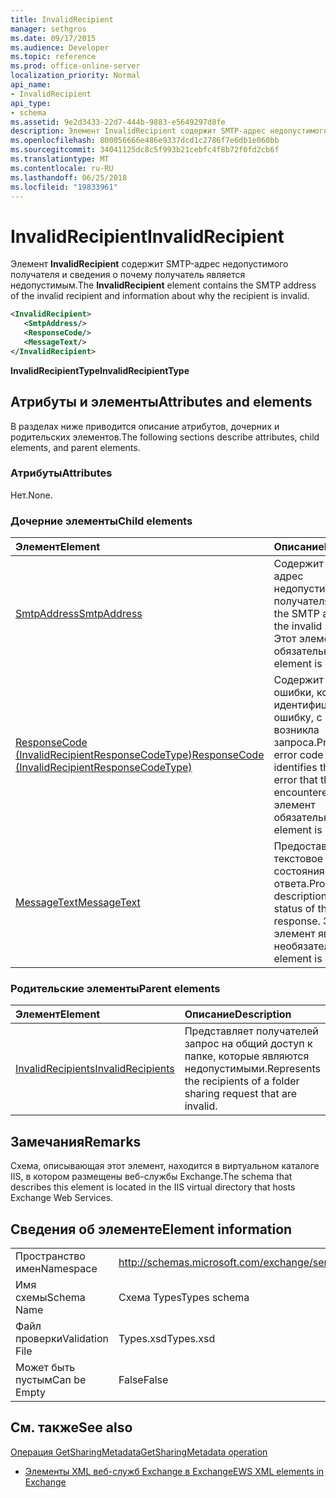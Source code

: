 ```yaml
---
title: InvalidRecipient
manager: sethgros
ms.date: 09/17/2015
ms.audience: Developer
ms.topic: reference
ms.prod: office-online-server
localization_priority: Normal
api_name:
- InvalidRecipient
api_type:
- schema
ms.assetid: 9e2d3433-22d7-444b-9883-e5649297d8fe
description: Элемент InvalidRecipient содержит SMTP-адрес недопустимого получателя и сведения о почему получатель является недопустимым.
ms.openlocfilehash: 800056666e486e9337dcd1c2786f7e6db1e060bb
ms.sourcegitcommit: 34041125dc8c5f993b21cebfc4f8b72f0fd2cb6f
ms.translationtype: MT
ms.contentlocale: ru-RU
ms.lasthandoff: 06/25/2018
ms.locfileid: "19833961"
---
```

# <a name="invalidrecipient"></a><span data-ttu-id="6b2c6-103">InvalidRecipient</span><span class="sxs-lookup"><span data-stu-id="6b2c6-103">InvalidRecipient</span></span>

<span data-ttu-id="6b2c6-104">Элемент **InvalidRecipient** содержит SMTP-адрес недопустимого получателя и сведения о почему получатель является недопустимым.</span><span class="sxs-lookup"><span data-stu-id="6b2c6-104">The **InvalidRecipient** element contains the SMTP address of the invalid recipient and information about why the recipient is invalid.</span></span> 
  
```XML
<InvalidRecipient>
   <SmtpAddress/>
   <ResponseCode/>
   <MessageText/>
</InvalidRecipient>

```

 <span data-ttu-id="6b2c6-105">**InvalidRecipientType**</span><span class="sxs-lookup"><span data-stu-id="6b2c6-105">**InvalidRecipientType**</span></span>
## <a name="attributes-and-elements"></a><span data-ttu-id="6b2c6-106">Атрибуты и элементы</span><span class="sxs-lookup"><span data-stu-id="6b2c6-106">Attributes and elements</span></span>

<span data-ttu-id="6b2c6-107">В разделах ниже приводится описание атрибутов, дочерних и родительских элементов.</span><span class="sxs-lookup"><span data-stu-id="6b2c6-107">The following sections describe attributes, child elements, and parent elements.</span></span>
  
### <a name="attributes"></a><span data-ttu-id="6b2c6-108">Атрибуты</span><span class="sxs-lookup"><span data-stu-id="6b2c6-108">Attributes</span></span>

<span data-ttu-id="6b2c6-109">Нет.</span><span class="sxs-lookup"><span data-stu-id="6b2c6-109">None.</span></span>
  
### <a name="child-elements"></a><span data-ttu-id="6b2c6-110">Дочерние элементы</span><span class="sxs-lookup"><span data-stu-id="6b2c6-110">Child elements</span></span>

|<span data-ttu-id="6b2c6-111">**Элемент**</span><span class="sxs-lookup"><span data-stu-id="6b2c6-111">**Element**</span></span>|<span data-ttu-id="6b2c6-112">**Описание**</span><span class="sxs-lookup"><span data-stu-id="6b2c6-112">**Description**</span></span>|
|:-----|:-----|
|[<span data-ttu-id="6b2c6-113">SmtpAddress</span><span class="sxs-lookup"><span data-stu-id="6b2c6-113">SmtpAddress</span></span>](smtpaddress.md) <br/> |<span data-ttu-id="6b2c6-114">Содержит SMTP-адрес недопустимого получателя.</span><span class="sxs-lookup"><span data-stu-id="6b2c6-114">Contains the SMTP address of the invalid recipient.</span></span> <span data-ttu-id="6b2c6-115">Этот элемент обязательный.</span><span class="sxs-lookup"><span data-stu-id="6b2c6-115">This element is required.</span></span>  <br/> |
|[<span data-ttu-id="6b2c6-116">ResponseCode (InvalidRecipientResponseCodeType)</span><span class="sxs-lookup"><span data-stu-id="6b2c6-116">ResponseCode (InvalidRecipientResponseCodeType)</span></span>](responsecode-invalidrecipientresponsecodetype.md) <br/> |<span data-ttu-id="6b2c6-117">Содержит код ошибки, которая идентифицирует ошибку, с которым возникла запроса.</span><span class="sxs-lookup"><span data-stu-id="6b2c6-117">Provides an error code that identifies the specific error that the request encountered.</span></span> <span data-ttu-id="6b2c6-118">Этот элемент обязательный.</span><span class="sxs-lookup"><span data-stu-id="6b2c6-118">This element is required.</span></span>  <br/> |
|[<span data-ttu-id="6b2c6-119">MessageText</span><span class="sxs-lookup"><span data-stu-id="6b2c6-119">MessageText</span></span>](messagetext.md) <br/> |<span data-ttu-id="6b2c6-120">Предоставляет текстовое описание состояния ответа.</span><span class="sxs-lookup"><span data-stu-id="6b2c6-120">Provides a text description of the status of the response.</span></span> <span data-ttu-id="6b2c6-121">Этот элемент является необязательным.</span><span class="sxs-lookup"><span data-stu-id="6b2c6-121">This element is optional.</span></span>  <br/> |
   
### <a name="parent-elements"></a><span data-ttu-id="6b2c6-122">Родительские элементы</span><span class="sxs-lookup"><span data-stu-id="6b2c6-122">Parent elements</span></span>

|<span data-ttu-id="6b2c6-123">**Элемент**</span><span class="sxs-lookup"><span data-stu-id="6b2c6-123">**Element**</span></span>|<span data-ttu-id="6b2c6-124">**Описание**</span><span class="sxs-lookup"><span data-stu-id="6b2c6-124">**Description**</span></span>|
|:-----|:-----|
|[<span data-ttu-id="6b2c6-125">InvalidRecipients</span><span class="sxs-lookup"><span data-stu-id="6b2c6-125">InvalidRecipients</span></span>](invalidrecipients.md) <br/> |<span data-ttu-id="6b2c6-126">Представляет получателей запрос на общий доступ к папке, которые являются недопустимыми.</span><span class="sxs-lookup"><span data-stu-id="6b2c6-126">Represents the recipients of a folder sharing request that are invalid.</span></span>  <br/> |
   
## <a name="remarks"></a><span data-ttu-id="6b2c6-127">Замечания</span><span class="sxs-lookup"><span data-stu-id="6b2c6-127">Remarks</span></span>

<span data-ttu-id="6b2c6-128">Схема, описывающая этот элемент, находится в виртуальном каталоге IIS, в котором размещены веб-службы Exchange.</span><span class="sxs-lookup"><span data-stu-id="6b2c6-128">The schema that describes this element is located in the IIS virtual directory that hosts Exchange Web Services.</span></span>
  
## <a name="element-information"></a><span data-ttu-id="6b2c6-129">Сведения об элементе</span><span class="sxs-lookup"><span data-stu-id="6b2c6-129">Element information</span></span>

|||
|:-----|:-----|
|<span data-ttu-id="6b2c6-130">Пространство имен</span><span class="sxs-lookup"><span data-stu-id="6b2c6-130">Namespace</span></span>  <br/> |http://schemas.microsoft.com/exchange/services/2006/types  <br/> |
|<span data-ttu-id="6b2c6-131">Имя схемы</span><span class="sxs-lookup"><span data-stu-id="6b2c6-131">Schema Name</span></span>  <br/> |<span data-ttu-id="6b2c6-132">Схема Types</span><span class="sxs-lookup"><span data-stu-id="6b2c6-132">Types schema</span></span>  <br/> |
|<span data-ttu-id="6b2c6-133">Файл проверки</span><span class="sxs-lookup"><span data-stu-id="6b2c6-133">Validation File</span></span>  <br/> |<span data-ttu-id="6b2c6-134">Types.xsd</span><span class="sxs-lookup"><span data-stu-id="6b2c6-134">Types.xsd</span></span>  <br/> |
|<span data-ttu-id="6b2c6-135">Может быть пустым</span><span class="sxs-lookup"><span data-stu-id="6b2c6-135">Can be Empty</span></span>  <br/> |<span data-ttu-id="6b2c6-136">False</span><span class="sxs-lookup"><span data-stu-id="6b2c6-136">False</span></span>  <br/> |
   
## <a name="see-also"></a><span data-ttu-id="6b2c6-137">См. также</span><span class="sxs-lookup"><span data-stu-id="6b2c6-137">See also</span></span>



[<span data-ttu-id="6b2c6-138">Операция GetSharingMetadata</span><span class="sxs-lookup"><span data-stu-id="6b2c6-138">GetSharingMetadata operation</span></span>](getsharingmetadata-operation.md)


- [<span data-ttu-id="6b2c6-139">Элементы XML веб-служб Exchange в Exchange</span><span class="sxs-lookup"><span data-stu-id="6b2c6-139">EWS XML elements in Exchange</span></span>](ews-xml-elements-in-exchange.md)

